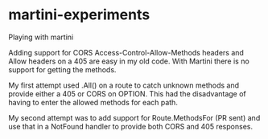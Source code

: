 martini-experiments
===================

Playing with martini

Adding support for CORS Access-Control-Allow-Methods headers and Allow headers on a 405 are easy in my old code. With Martini there is no support for getting the methods. 

My first attempt used .All() on a route to catch unknown methods and provide either a 405 or CORS on OPTION. This had the disadvantage of having to enter the allowed methods for each path.

My second attempt was to add support for Route.MethodsFor (PR sent) and use that in a NotFound handler to provide both CORS and 405 responses.